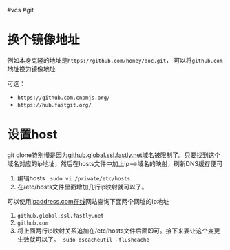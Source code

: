 #vcs #git 

# 换个镜像地址

例如本身克隆的地址是`https://github.com/honey/doc.git`，
可以将`github.com`地址换为镜像地址

可选：
- `https://github.com.cnpmjs.org/`
- `https://hub.fastgit.org/`


# 设置host

git clone特别慢是因为[github.global.ssl.fastly.net](http://github.global.ssl.fastly.net)域名被限制了。只要找到这个域名对应的ip地址，然后在hosts文件中加上ip–>域名的映射，刷新DNS缓存便可

1. 编辑hosts   `sudo vi /private/etc/hosts`
2. 在/etc/hosts文件里面增加几行ip映射就可以了。

可以使用[ipaddress.com在线](http://ipaddress.com)网站查询下面两个网址的ip地址
1. `github.global.ssl.fastly.net`
2. `github.com`
3. 将上面两行ip映射关系追加在/etc/hosts文件后面即可。接下来要让这个变更生效就可以了。 
`sudo dscacheutil -flushcache`